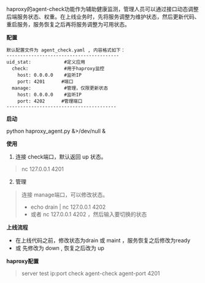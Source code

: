 haproxy的agent-check功能作为辅助健康监测，管理人员可以通过接口动态调整后端服务状态、权重。在上线业务时，先将服务调整为维护状态，然后更新代码、重启服务，服务恢复之后再将服务调整为可用状态。

**配置**

```
默认配置文件为 agent_check.yaml , 内容格式如下：
-----------------------------------------
uid_stat:            #定义应用
  check:             #用于haproxy监控
    host: 0.0.0.0    #监听IP
    port: 4201      #端口
  manage:            #管理，仅限更新状态
    host: 0.0.0.0    #监听IP
    port: 4202      #管理端口
----------------------------------------
```

**启动**

 python haproxy_agent.py &>/dev/null &

**使用**

1. 连接 check端口，默认返回 up 状态。
> nc 127.0.0.1 4201

2. 管理
> 连接 manage端口，可以修改状态。
> * echo drain | nc 127.0.0.1 4202 
> * 或者 nc 127.0.0.1 4202 ，然后输入要切换的状态

**上线流程**
* 在上线代码之前，修改状态为drain 或 maint ，服务恢复之后修改为ready
* 或 先修改为 down  , 恢复之后改为 up

**haproxy配置**
> server test ip:port check agent-check agent-port 4201
